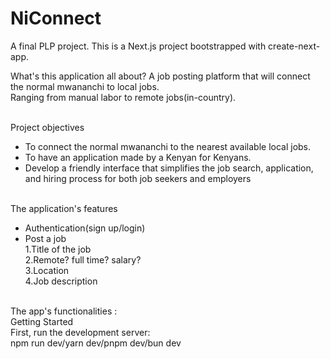 # NiConnect
A final PLP project. 
This is a Next.js project bootstrapped with create-next-app.

What's this application all about?
A job posting platform that will connect the normal mwananchi to local jobs.  
Ranging from manual labor to remote jobs(in-country). <br> <br>

Project objectives <br>
- To connect the normal mwananchi to the nearest available local jobs. <br>
- To have an application made by a Kenyan for Kenyans. <br>
- Develop a friendly interface that simplifies the job search, application, and hiring process for both job seekers and employers <br> <br> 

The application's features <br> 
- Authentication(sign up/login) <br> 
- Post a job <br> 
  1.Title of the job <br> 
  2.Remote? full time? salary? <br> 
  3.Location <br> 
  4.Job description <br> <br>

The app's functionalities :  <br> 
Getting Started   
First, run the development server:  
npm run dev/yarn dev/pnpm dev/bun dev



